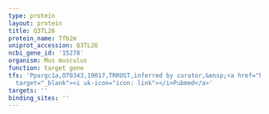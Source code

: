```yaml
---
type: protein
layout: protein
title: Q3TL26
protein_name: Tfb2m
uniprot_accession: Q3TL26
ncbi_gene_id: '15278'
organism: Mus musculus
function: target gene
tfs: 'Ppargc1a,O70343,19017,TRRUST,inferred by curator,&ensp;<a href="https://www.ncbi.nlm.nih.gov/pubmed/?term=21464822%5Buid%5D"
  target="_blank"><i uk-icon="icon: link"></i>Pubmed</a>'
targets: ''
binding_sites: ''
---
```

